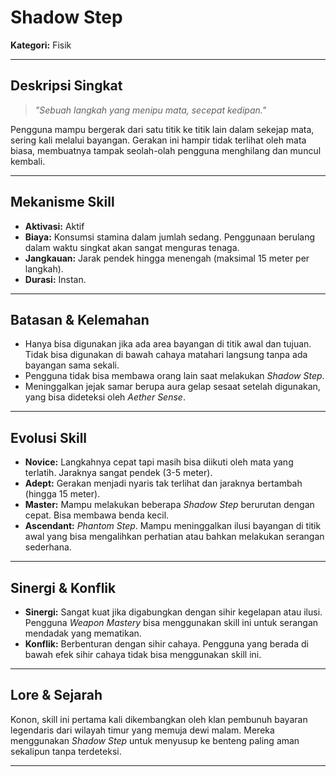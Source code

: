 # Shadow Step

**Kategori:** Fisik

---

## Deskripsi Singkat
> *"Sebuah langkah yang menipu mata, secepat kedipan."*

Pengguna mampu bergerak dari satu titik ke titik lain dalam sekejap mata, sering kali melalui bayangan. Gerakan ini hampir tidak terlihat oleh mata biasa, membuatnya tampak seolah-olah pengguna menghilang dan muncul kembali.

---

## Mekanisme Skill
*   **Aktivasi:** Aktif
*   **Biaya:** Konsumsi stamina dalam jumlah sedang. Penggunaan berulang dalam waktu singkat akan sangat menguras tenaga.
*   **Jangkauan:** Jarak pendek hingga menengah (maksimal 15 meter per langkah).
*   **Durasi:** Instan.

---

## Batasan & Kelemahan
*   Hanya bisa digunakan jika ada area bayangan di titik awal dan tujuan. Tidak bisa digunakan di bawah cahaya matahari langsung tanpa ada bayangan sama sekali.
*   Pengguna tidak bisa membawa orang lain saat melakukan *Shadow Step*.
*   Meninggalkan jejak samar berupa aura gelap sesaat setelah digunakan, yang bisa dideteksi oleh *Aether Sense*.

---

## Evolusi Skill
*   **Novice:** Langkahnya cepat tapi masih bisa diikuti oleh mata yang terlatih. Jaraknya sangat pendek (3-5 meter).
*   **Adept:** Gerakan menjadi nyaris tak terlihat dan jaraknya bertambah (hingga 15 meter).
*   **Master:** Mampu melakukan beberapa *Shadow Step* berurutan dengan cepat. Bisa membawa benda kecil.
*   **Ascendant:** *Phantom Step*. Mampu meninggalkan ilusi bayangan di titik awal yang bisa mengalihkan perhatian atau bahkan melakukan serangan sederhana.

---

## Sinergi & Konflik
*   **Sinergi:** Sangat kuat jika digabungkan dengan sihir kegelapan atau ilusi. Pengguna *Weapon Mastery* bisa menggunakan skill ini untuk serangan mendadak yang mematikan.
*   **Konflik:** Berbenturan dengan sihir cahaya. Pengguna yang berada di bawah efek sihir cahaya tidak bisa menggunakan skill ini.

---

## Lore & Sejarah
Konon, skill ini pertama kali dikembangkan oleh klan pembunuh bayaran legendaris dari wilayah timur yang memuja dewi malam. Mereka menggunakan *Shadow Step* untuk menyusup ke benteng paling aman sekalipun tanpa terdeteksi.

---
